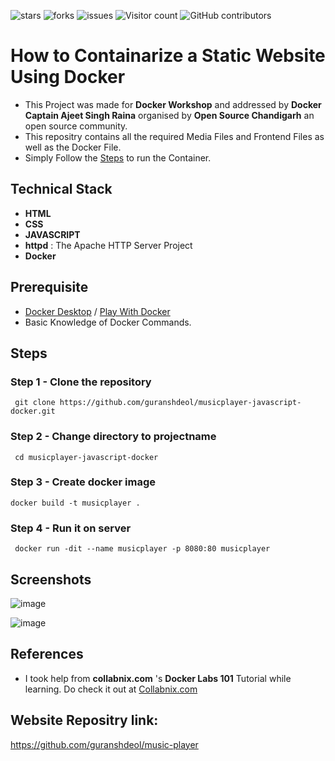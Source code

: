 ![stars](https://img.shields.io/github/stars/Open-Source-Chandigarh/project-template)
![forks](https://img.shields.io/github/forks/Open-Source-Chandigarh/project-template)
![issues](https://img.shields.io/github/issues/Open-Source-Chandigarh/project-template)
![Visitor count](https://shields-io-visitor-counter.herokuapp.com/badge?page=Open-Source-Chandigarh.project-template)
![GitHub contributors](https://img.shields.io/github/contributors/Open-Source-Chandigarh/project-template)



# How to Containarize a Static Website Using Docker
- This Project was made for **Docker Workshop** and addressed by **Docker Captain Ajeet Singh Raina** organised by **Open Source Chandigarh** an open source community.
- This repositry contains all the required Media Files and Frontend Files as well as the Docker File.
- Simply Follow the [Steps](https://github.com/guranshdeol/docker-workshop-osc/edit/main/README.md#steps) to run the Container.



## Technical Stack

- **HTML**
- **CSS**
- **JAVASCRIPT**
- **httpd** : The Apache HTTP Server Project
- **Docker**

<!---
## How it works?

- Add architecture diagram
- Show detailed information on how it works
--->

## Prerequisite

- [Docker Desktop](https://www.docker.com/products/docker-desktop) / [Play With Docker](https://labs.play-with-docker.com/)
- Basic Knowledge of Docker Commands.

## Steps


### Step 1 - Clone the repository

```
 git clone https://github.com/guranshdeol/musicplayer-javascript-docker.git
```

### Step 2 - Change directory to projectname

```
 cd musicplayer-javascript-docker
```

### Step 3 - Create docker image

```
docker build -t musicplayer .
```

### Step 4 - Run it on server

```
 docker run -dit --name musicplayer -p 8080:80 musicplayer
```

## Screenshots
![image](https://user-images.githubusercontent.com/91736425/184574629-be76544c-a8bb-42eb-a777-3367d70c4da7.png)

![image](https://user-images.githubusercontent.com/91736425/184574445-5ba8aa3d-ccb2-4c94-8243-d98c0f0ad367.png)
 

## References

* I took help from **collabnix.com** 's **Docker Labs 101** Tutorial while learning.
Do check it out at [Collabnix.com](https://www.collabnix.com)

## Website Repositry link: 
https://github.com/guranshdeol/music-player

